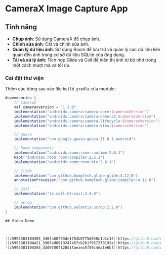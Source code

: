 # CameraX Image Capture App
## Tính năng

- **Chụp ảnh**: Sử dụng CameraX để chụp ảnh.
- **Chỉnh sửa ảnh**: Cắt và chỉnh sửa ảnh.
- **Quản lý dữ liệu ảnh**: Sử dụng Room để lưu trữ và quản lý các dữ liệu liên quan đến ảnh trong cơ sở dữ liệu SQLite của ứng dụng.
- **Tải và xử lý ảnh**: Tích hợp Glide và Coil để hiển thị ảnh từ bộ nhớ trong một cách mượt mà và tối ưu.


### Cài đặt thư viện

Thêm các dòng sau vào file `build.gradle` của module:

```groovy
dependencies {
    // CameraX
    val cameraxVersion = "1.3.0"
    implementation("androidx.camera:camera-core:$cameraxVersion")
    implementation("androidx.camera:camera-camera2:$cameraxVersion")
    implementation("androidx.camera:camera-lifecycle:$cameraxVersion")
    implementation("androidx.camera:camera-view:$cameraxVersion")

    // Guava
    implementation("com.google.guava:guava:31.0.1-android")

    // Room components
    implementation("androidx.room:room-runtime:2.6.1")
    kapt("androidx.room:room-compiler:2.6.1")
    implementation("androidx.room:room-ktx:2.6.1")

    // Glide
    implementation("com.github.bumptech.glide:glide:4.12.0")
    annotationProcessor("com.github.bumptech.glide:compiler:4.12.0")

    // Coil
    implementation("io.coil-kt:coil:2.4.0")

    // uCrop
    implementation("com.github.yalantis:ucrop:2.2.8")
}

## Video Demo



![z5995303104405_346fa60f93de1754b0775d930c1b1c14](https://github.com/user-attachments/assets/517a31a9-1df0-4ed8-ab6e-b0670644b6ca)
![z5995303104421_5907ad8913247457cb2b1f957270192a](https://github.com/user-attachments/assets/45222369-f2e7-4cc9-8553-8d75ffb9eac2)
![z5995303104365_d3d9780f128d1faeaea5f59c4ea1e6bf](https://github.com/user-attachments/assets/4e5caa8d-ce67-4878-8b09-068732cb0e5d)
